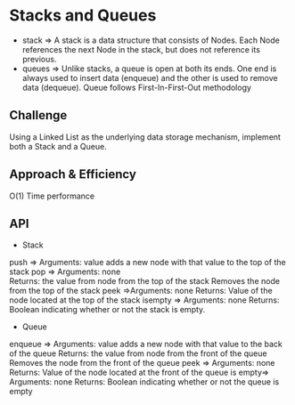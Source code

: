 # Stacks and Queues

- stack => A stack is a data structure that consists of Nodes. Each Node references the next Node in the stack, but does not reference its previous.
- queues => Unlike stacks, a queue is open at both its ends. One end is always used to insert data (enqueue) and the other is used to remove data (dequeue). Queue follows First-In-First-Out methodology

## Challenge

Using a Linked List as the underlying data storage mechanism, implement both a Stack and a Queue.

## Approach & Efficiency

O(1) Time performance

## API
- Stack 

push => Arguments: value 
        adds a new node with that value to the top of the stack 
pop => Arguments: none  
       Returns: the value from node from the top of the stack
       Removes the node from the top of the stack
peek =>Arguments: none
       Returns: Value of the node located at the top of the stack
isempty => Arguments: none
          Returns: Boolean indicating whether or not the stack is empty.

- Queue

enqueue => Arguments: value
           adds a new node with that value to the back of the queue 
          Returns: the value from node from the front of the queue
          Removes the node from the front of the queue
peek =>   Arguments: none
          Returns: Value of the node located at the front of the queue
is empty=> Arguments: none
          Returns: Boolean indicating whether or not the queue is empty